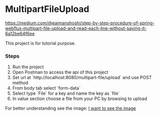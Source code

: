 # MultipartFileUpload
https://medium.com/@eaimanshoshi/step-by-step-procedure-of-spring-webflux-multipart-file-upload-and-read-each-line-without-saving-it-6a12be64f6ee

This project is for tutorial purpose.

<h3>Steps</h3>
<ol>
<li>Run the project</li></li>
<li>Open Postman to access the api of this project</li>
<li>Set url at `http://localhost:8080/multipart-file/upload` and use POST method</li>
<li>From body tab select `form-data`</li>
<li>Select type `File` for a key and name the key as `file`</li>
<li>In value section choose a file from your PC by browsing to upload</li>
</ol>

For better understanding see the image:
<a href="https://drive.google.com/open?id=1yLOFA1uuDzy6FHGyx_tNMc7d9vz0MbrY" target="_blank">I want to see the image</a>

